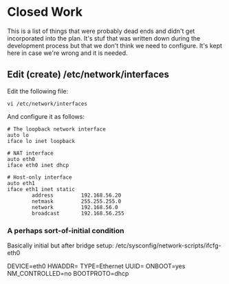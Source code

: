 # Closed Work
This is a list of things that were probably dead ends and didn't get incorporated into the plan. It's stuf that was written down during the development process but that we don't think we need to configure. It's kept here in case we're wrong and it is needed.

## Edit (create) /etc/network/interfaces

Edit the following file:

```
vi /etc/network/interfaces
```

And configure it as follows:
```
# The loopback network interface
auto lo
iface lo inet loopback

# NAT interface
auto eth0
iface eth0 inet dhcp

# Host-only interface
auto eth1
iface eth1 inet static
        address         192.168.56.20
        netmask         255.255.255.0
        network         192.168.56.0
        broadcast       192.168.56.255
```

### A perhaps sort-of-initial condition

Basically initial but after bridge setup: /etc/sysconfig/network-scripts/ifcfg-eth0

DEVICE=eth0
HWADDR=<DONT CHANGE>
TYPE=Ethernet
UUID=<LONG STRING>
ONBOOT=yes
NM_CONTROLLED=no
BOOTPROTO=dhcp
